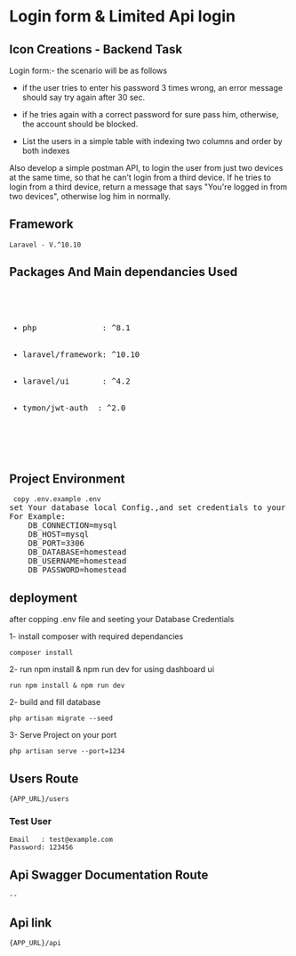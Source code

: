 # Login form & Limited Api login 

<h2>Icon Creations - Backend Task</h2>

Login form:- the scenario will be as follows
- if the user tries to enter his password 3 times wrong, an error message should say try again after 30 sec.
- if he tries again with a correct password for sure pass him, otherwise, the account should be blocked.

- List the users in a simple table with indexing two columns and order by both indexes

Also develop a simple postman API, to login the user from just two devices at the same time, so that he can't login from a third device.
If he tries to login from a third device, return a message that says "You're logged in from two devices", otherwise log him in normally.

## Framework

    Laravel - V.^10.10

## Packages And Main dependancies Used
<pre>
    <ul>
        <li>php              : ^8.1</li>
        <li>laravel/framework: ^10.10</li>
        <li>laravel/ui       : ^4.2</li>
        <li>tymon/jwt-auth  : ^2.0</li>
        <!-- <li>darkaonline/l5-swagger  : ^8.5</li> -->
    </ul>
</pre>

## Project Environment
<pre>
<code> copy .env.example .env</code>
set Your database local Config.,and set credentials to your Docker Config.
For Example:
    DB_CONNECTION=mysql
    DB_HOST=mysql
    DB_PORT=3306
    DB_DATABASE=homestead
    DB_USERNAME=homestead
    DB_PASSWORD=homestead
</pre>

## deployment

   after copping .env file and seeting your Database Credentials

   1- install composer with required dependancies
   
<pre><code>composer install</code></pre>

2- run npm install & npm run dev
    for using dashboard ui
   
<pre><code>run npm install & npm run dev</code></pre>

2- build and fill database 
   
<pre><code>php artisan migrate --seed</code></pre>

3- Serve Project on your port
   
<pre><code>php artisan serve --port=1234</code></pre>

## Users Route
    {APP_URL}/users

### Test User
    Email   : test@example.com
    Password: 123456
    
## Api Swagger Documentation Route
    --

## Api link
    {APP_URL}/api
